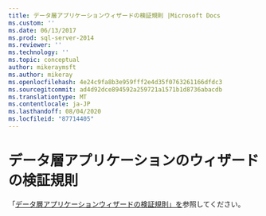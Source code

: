 ```yaml
---
title: データ層アプリケーションウィザードの検証規則 |Microsoft Docs
ms.custom: ''
ms.date: 06/13/2017
ms.prod: sql-server-2014
ms.reviewer: ''
ms.technology: ''
ms.topic: conceptual
author: mikeraymsft
ms.author: mikeray
ms.openlocfilehash: 4e24c9fa8b3e959fff2e4d35f0763261166dfdc3
ms.sourcegitcommit: ad4d92dce894592a259721a1571b1d8736abacdb
ms.translationtype: MT
ms.contentlocale: ja-JP
ms.lasthandoff: 08/04/2020
ms.locfileid: "87714405"
---
```

# <a name="validation-rules-for-data-tier-application-wizards"></a>データ層アプリケーションのウィザードの検証規則
「[データ層アプリケーションウィザードの検証規則」を](../../database-engine/validation-rules-for-data-tier-application-wizards.md)参照してください。
